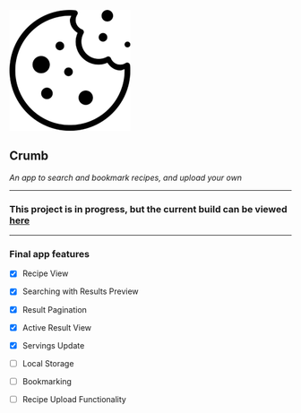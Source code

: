 ![Crumb logo](/src/img/cookie.png)
## Crumb
*An app to search and bookmark recipes, and upload your own*

***
### This project is in progress, but the current build can be viewed [here](https://crumb-app.netlify.app/)
***
### Final app features

- [x] Recipe View
- [x] Searching with Results Preview
- [x] Result Pagination
- [x] Active Result View
- [x] Servings Update
- [ ] Local Storage
- [ ] Bookmarking
- [ ] Recipe Upload Functionality



